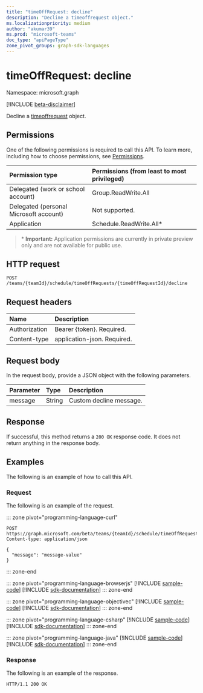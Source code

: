 ```yaml
---
title: "timeOffRequest: decline"
description: "Decline a timeoffrequest object."
ms.localizationpriority: medium
author: "akumar39"
ms.prod: "microsoft-teams"
doc_type: "apiPageType"
zone_pivot_groups: graph-sdk-languages
---
```


# timeOffRequest: decline

Namespace: microsoft.graph

[!INCLUDE [beta-disclaimer](../../includes/beta-disclaimer.md)]

Decline a [timeoffrequest](../resources/timeoffrequest.md) object.

## Permissions

One of the following permissions is required to call this API. To learn more, including how to choose permissions, see [Permissions](/graph/permissions-reference).

| Permission type                        | Permissions (from least to most privileged) |
|:---------------------------------------|:--------------------------------------------|
| Delegated (work or school account)     | Group.ReadWrite.All |
| Delegated (personal Microsoft account) | Not supported. |
|Application | Schedule.ReadWrite.All*  |

>\* **Important:** Application permissions are currently in private preview only and are not available for public use.

## HTTP request

<!-- { "blockType": "ignored" } -->

```http
POST /teams/{teamId}/schedule/timeOffRequests/{timeOffRequestId}/decline
```

## Request headers

| Name          | Description   |
|:--------------|:--------------|
| Authorization | Bearer {token}. Required. |
| Content-type | application-json. Required.|

## Request body

In the request body, provide a JSON object with the following parameters.

| Parameter    | Type        | Description |
|:-------------|:------------|:------------|
|message|String|Custom decline message.|

## Response

If successful, this method returns a `200 OK` response code. It does not return anything in the response body.

## Examples

The following is an example of how to call this API.

### Request

The following is an example of the request.

::: zone pivot="programming-language-curl"
<!-- {
  "blockType": "request",
  "name": "timeoffrequest_decline"
}-->

```http
POST https://graph.microsoft.com/beta/teams/{teamId}/schedule/timeOffRequests/{timeOffRequestId}/decline
Content-type: application/json

{
  "message": "message-value"
}
```

::: zone-end

::: zone pivot="programming-language-browserjs"
[!INCLUDE [sample-code](../includes/snippets/javascript/timeoffrequest-decline-javascript-snippets.md)]
[!INCLUDE [sdk-documentation](../includes/snippets/snippets-sdk-documentation-link.md)]
::: zone-end

::: zone pivot="programming-language-objectivec"
[!INCLUDE [sample-code](../includes/snippets/objc/timeoffrequest-decline-objc-snippets.md)]
[!INCLUDE [sdk-documentation](../includes/snippets/snippets-sdk-documentation-link.md)]
::: zone-end

::: zone pivot="programming-language-csharp"
[!INCLUDE [sample-code](../includes/snippets/csharp/timeoffrequest-decline-csharp-snippets.md)]
[!INCLUDE [sdk-documentation](../includes/snippets/snippets-sdk-documentation-link.md)]
::: zone-end

::: zone pivot="programming-language-java"
[!INCLUDE [sample-code](../includes/snippets/java/timeoffrequest-decline-java-snippets.md)]
[!INCLUDE [sdk-documentation](../includes/snippets/snippets-sdk-documentation-link.md)]
::: zone-end

### Response

The following is an example of the response.
<!-- {
  "blockType": "response"
} -->

```http
HTTP/1.1 200 OK
```

<!-- uuid: 16cd6b66-4b1a-43a1-adaf-3a886856ed98
2019-02-04 14:57:30 UTC -->
<!-- {
  "type": "#page.annotation",
  "description": "timeOffRequest: decline",
  "keywords": "",
  "section": "documentation",
  "tocPath": ""
}-->

